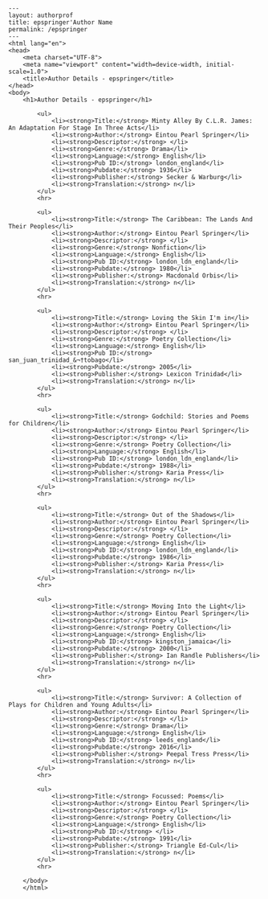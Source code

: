 
    ---
    layout: authorprof
    title: epspringer'Author Name 
    permalink: /epspringer
    ---
    <html lang="en">
    <head>
        <meta charset="UTF-8">
        <meta name="viewport" content="width=device-width, initial-scale=1.0">
        <title>Author Details - epspringer</title>
    </head>
    <body>
        <h1>Author Details - epspringer</h1>
        
            <ul>
                <li><strong>Title:</strong> Minty Alley By C.L.R. James: An Adaptation For Stage In Three Acts</li>
                <li><strong>Author:</strong> Eintou Pearl Springer</li>
                <li><strong>Descriptor:</strong> </li>
                <li><strong>Genre:</strong> Drama</li>
                <li><strong>Language:</strong> English</li>
                <li><strong>Pub ID:</strong> london_england</li>
                <li><strong>Pubdate:</strong> 1936</li>
                <li><strong>Publisher:</strong> Secker & Warburg</li>
                <li><strong>Translation:</strong> n</li>
            </ul>
            <hr>
            
            <ul>
                <li><strong>Title:</strong> The Caribbean: The Lands And Their Peoples</li>
                <li><strong>Author:</strong> Eintou Pearl Springer</li>
                <li><strong>Descriptor:</strong> </li>
                <li><strong>Genre:</strong> Nonfiction</li>
                <li><strong>Language:</strong> English</li>
                <li><strong>Pub ID:</strong> london_ldn_england</li>
                <li><strong>Pubdate:</strong> 1980</li>
                <li><strong>Publisher:</strong> Macdonald Orbis</li>
                <li><strong>Translation:</strong> n</li>
            </ul>
            <hr>
            
            <ul>
                <li><strong>Title:</strong> Loving the Skin I'm in</li>
                <li><strong>Author:</strong> Eintou Pearl Springer</li>
                <li><strong>Descriptor:</strong> </li>
                <li><strong>Genre:</strong> Poetry Collection</li>
                <li><strong>Language:</strong> English</li>
                <li><strong>Pub ID:</strong> san_juan_trinidad_&¬†tobago</li>
                <li><strong>Pubdate:</strong> 2005</li>
                <li><strong>Publisher:</strong> Lexicon Trinidad</li>
                <li><strong>Translation:</strong> n</li>
            </ul>
            <hr>
            
            <ul>
                <li><strong>Title:</strong> Godchild: Stories and Poems for Children</li>
                <li><strong>Author:</strong> Eintou Pearl Springer</li>
                <li><strong>Descriptor:</strong> </li>
                <li><strong>Genre:</strong> Poetry Collection</li>
                <li><strong>Language:</strong> English</li>
                <li><strong>Pub ID:</strong> london_ldn_england</li>
                <li><strong>Pubdate:</strong> 1988</li>
                <li><strong>Publisher:</strong> Karia Press</li>
                <li><strong>Translation:</strong> n</li>
            </ul>
            <hr>
            
            <ul>
                <li><strong>Title:</strong> Out of the Shadows</li>
                <li><strong>Author:</strong> Eintou Pearl Springer</li>
                <li><strong>Descriptor:</strong> </li>
                <li><strong>Genre:</strong> Poetry Collection</li>
                <li><strong>Language:</strong> English</li>
                <li><strong>Pub ID:</strong> london_ldn_england</li>
                <li><strong>Pubdate:</strong> 1986</li>
                <li><strong>Publisher:</strong> Karia Press</li>
                <li><strong>Translation:</strong> n</li>
            </ul>
            <hr>
            
            <ul>
                <li><strong>Title:</strong> Moving Into the Light</li>
                <li><strong>Author:</strong> Eintou Pearl Springer</li>
                <li><strong>Descriptor:</strong> </li>
                <li><strong>Genre:</strong> Poetry Collection</li>
                <li><strong>Language:</strong> English</li>
                <li><strong>Pub ID:</strong> kingston_jamaica</li>
                <li><strong>Pubdate:</strong> 2000</li>
                <li><strong>Publisher:</strong> Ian Randle Publishers</li>
                <li><strong>Translation:</strong> n</li>
            </ul>
            <hr>
            
            <ul>
                <li><strong>Title:</strong> Survivor: A Collection of Plays for Children and Young Adults</li>
                <li><strong>Author:</strong> Eintou Pearl Springer</li>
                <li><strong>Descriptor:</strong> </li>
                <li><strong>Genre:</strong> Drama</li>
                <li><strong>Language:</strong> English</li>
                <li><strong>Pub ID:</strong> leeds_england</li>
                <li><strong>Pubdate:</strong> 2016</li>
                <li><strong>Publisher:</strong> Peepal Tress Press</li>
                <li><strong>Translation:</strong> n</li>
            </ul>
            <hr>
            
            <ul>
                <li><strong>Title:</strong> Focussed: Poems</li>
                <li><strong>Author:</strong> Eintou Pearl Springer</li>
                <li><strong>Descriptor:</strong> </li>
                <li><strong>Genre:</strong> Poetry Collection</li>
                <li><strong>Language:</strong> English</li>
                <li><strong>Pub ID:</strong> </li>
                <li><strong>Pubdate:</strong> 1991</li>
                <li><strong>Publisher:</strong> Triangle Ed-Cul</li>
                <li><strong>Translation:</strong> n</li>
            </ul>
            <hr>
            
        </body>
        </html>
        